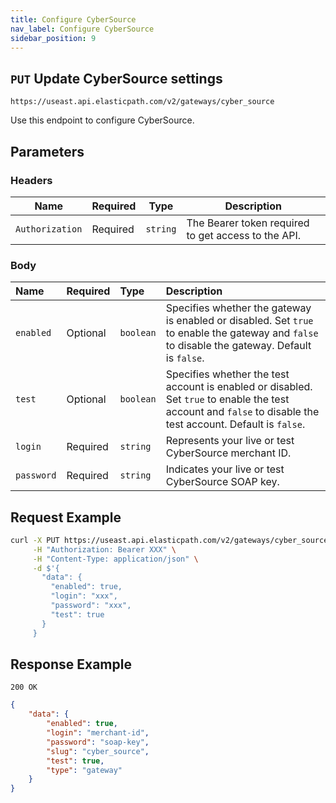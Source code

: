 ```yaml
---
title: Configure CyberSource
nav_label: Configure CyberSource
sidebar_position: 9
---
```


## `PUT` Update CyberSource settings

```http
https://useast.api.elasticpath.com/v2/gateways/cyber_source
```

Use this endpoint to configure CyberSource.

## Parameters

### Headers

| Name | Required | Type | Description |
| --- | --- | --- | --- |
| `Authorization` | Required | `string` | The Bearer token required to get access to the API. |

### Body

| Name | Required | Type      | Description                                                                                                                                                   |
| :--- |:---------|:----------|:--------------------------------------------------------------------------------------------------------------------------------------------------------------|
| `enabled` | Optional | `boolean` | Specifies whether the gateway is enabled or disabled. Set `true` to enable the gateway and `false` to disable the gateway. Default is `false`.                |
| `test` | Optional | `boolean` | Specifies whether the test account is enabled or disabled. Set `true` to enable the test account and `false` to disable the test account. Default is `false`. |
| `login` | Required | `string`  | Represents your live or test CyberSource merchant ID.                                                                                                         |
| `password` | Required | `string`  | Indicates your live or test CyberSource SOAP key.                                                                                                             |

## Request Example

```bash
curl -X PUT https://useast.api.elasticpath.com/v2/gateways/cyber_source \
     -H "Authorization: Bearer XXX" \
     -H "Content-Type: application/json" \
     -d $'{
       "data": {
         "enabled": true,
         "login": "xxx",
         "password": "xxx",
         "test": true
       }
     }
```

## Response Example

`200 OK`

```json
{
    "data": {
        "enabled": true,
        "login": "merchant-id",
        "password": "soap-key",
        "slug": "cyber_source",
        "test": true,
        "type": "gateway"
    }
}
```
